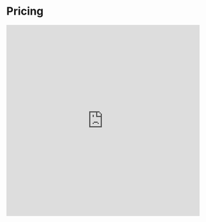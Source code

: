 # Pricing

<iframe src="https://htmlpreview.github.io/?https://raw.githubusercontent.com/thetanz/smp-docs/master/assets/PriceTable.html" title="W3Schools Free Online Web Tutorials" height="500px" width="100%" style="border:none;overflow:hidden;" scrolling="no"></iframe>